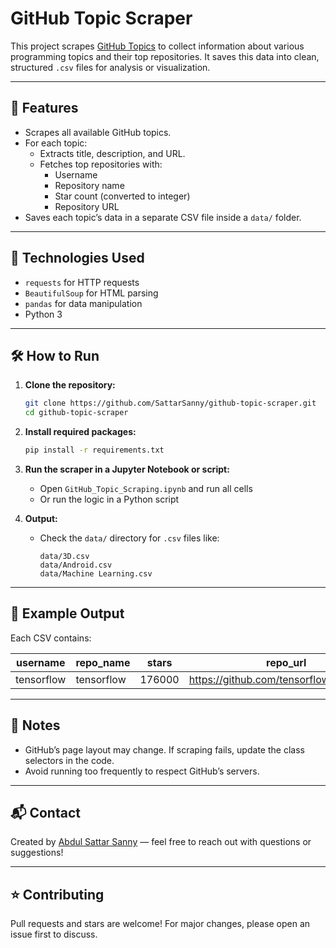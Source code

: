 # GitHub Topic Scraper

This project scrapes [GitHub Topics](https://github.com/topics) to collect information about various programming topics and their top repositories. It saves this data into clean, structured `.csv` files for analysis or visualization.

---

## 📌 Features

- Scrapes all available GitHub topics.
- For each topic:
  - Extracts title, description, and URL.
  - Fetches top repositories with:
    - Username
    - Repository name
    - Star count (converted to integer)
    - Repository URL
- Saves each topic’s data in a separate CSV file inside a `data/` folder.

---

## 🚀 Technologies Used

- `requests` for HTTP requests  
- `BeautifulSoup` for HTML parsing  
- `pandas` for data manipulation  
- Python 3

---

## 🛠️ How to Run

1. **Clone the repository:**
   ```bash
   git clone https://github.com/SattarSanny/github-topic-scraper.git
   cd github-topic-scraper
   ```

2. **Install required packages:**
   ```bash
   pip install -r requirements.txt
   ```

3. **Run the scraper in a Jupyter Notebook or script:**
   - Open `GitHub_Topic_Scraping.ipynb` and run all cells
   - Or run the logic in a Python script

4. **Output:**
   - Check the `data/` directory for `.csv` files like:
     ```
     data/3D.csv
     data/Android.csv
     data/Machine Learning.csv
     ```

---

## 📂 Example Output

Each CSV contains:

| username   | repo_name   | stars   | repo_url                                   |
|------------|-------------|---------|--------------------------------------------|
| tensorflow | tensorflow  | 176000  | https://github.com/tensorflow/tensorflow  |

---

## 📎 Notes

- GitHub’s page layout may change. If scraping fails, update the class selectors in the code.
- Avoid running too frequently to respect GitHub’s servers.

---

## 📬 Contact

Created by [Abdul Sattar Sanny](https://github.com/SattarSanny) — feel free to reach out with questions or suggestions!

---

## ⭐ Contributing

Pull requests and stars are welcome! For major changes, please open an issue first to discuss.
